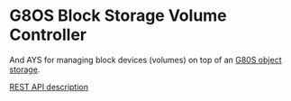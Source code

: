 # G8OS Block Storage Volume Controller

And AYS for managing block devices (volumes) on top of an [G80S object storage](https://github.com/g8os/objstor).

[REST API description](https://rawgit.com/g8os/blockstor/master/volumecontroller/volumeController.html)
